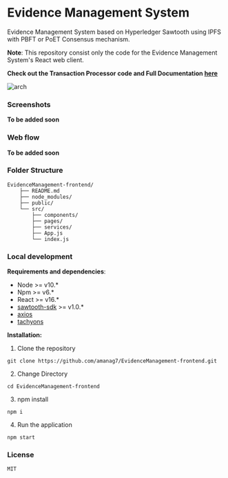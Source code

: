 # Evidence Management System

Evidence Management System based on Hyperledger Sawtooth using IPFS with PBFT or PoET Consensus mechanism.

**Note**: This repository consist only the code for the Evidence Management System's React web client.

**Check out the Transaction Processor code and Full Documentation [here](https://github.com/Shritesh99/Evidence-Management-System)**

![arch]("/img/arch.png")

### Screenshots

**To be added soon**

### Web flow

**To be added soon**

### Folder Structure

```
EvidenceManagement-frontend/
    ├── README.md
    ├── node_modules/
    ├── public/
    └── src/
        ├── components/
        ├── pages/
        ├── services/
        ├── App.js
        └── index.js
```

### Local development

**Requirements and dependencies**:

-    Node >= v10.\*
-    Npm >= v6.\*
-    React >= v16.\*
-    [sawtooth-sdk](https://github.com/hyperledger/sawtooth-sdk-javascript) >= v1.0.\*
-    [axios](https://github.com/axios/axios)
-    [tachyons](https://github.com/tachyons-css/tachyons)

**Installation:**

1. Clone the repository

```
git clone https://github.com/amanag7/EvidenceManagement-frontend.git
```

2. Change Directory

```
cd EvidenceManagement-frontend
```

3. npm install

```
npm i
```

4. Run the application

```
npm start
```

### License

```
MIT
```
